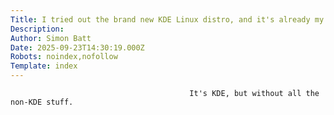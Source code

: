 ```yaml
---
Title: I tried out the brand new KDE Linux distro, and it's already my favorite
Description: 
Author: Simon Batt
Date: 2025-09-23T14:30:19.000Z
Robots: noindex,nofollow
Template: index
---
```


                                            It's KDE, but without all the non-KDE stuff.
                                        